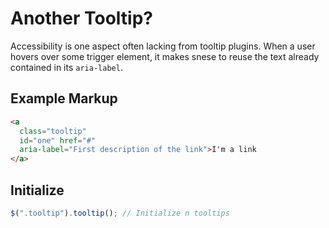 # Another Tooltip?

Accessibility is one aspect often lacking from tooltip plugins. When a user hovers over some trigger element,
it makes snese to reuse the text already contained in its `aria-label`.

## Example Markup

```html
<a
  class="tooltip"
  id="one" href="#"
  aria-label="First description of the link">I'm a link
</a>
```

## Initialize

```javascript
$(".tooltip").tooltip(); // Initialize n tooltips
```
